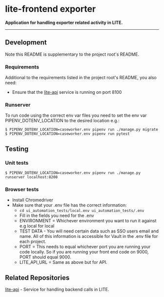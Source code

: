 # lite-frontend exporter

**Application for handling exporter related activity in LITE.**

---

## Development

Note this README is supplementary to the project root's README.

### Requirements
Additional to the requirements listed in the project root's README, you also need:

* Ensure that the [lite-api](https://github.com/uktrade/lite-api) service is running on port 8100

### Runserver

To run code using the correct env var files you need to set the env var PIPENV_DOTENV_LOCATION to the desired location e.g.:


```
$ PIPENV_DOTENV_LOCATION=caseworker.env pipenv run ./manage.py migrate
$ PIPENV_DOTENV_LOCATION=caseworker.env pipenv run pytest
```

## Testing

### Unit tests
```
$ PIPENV_DOTENV_LOCATION=caseworker.env pipenv run ./manage.py runserver localhost:8200
```

### Browser tests

* Install Chromedriver
* Make sure that your .env file has the correct information:
  * `cd ui_automation_tests/local.env ui_automation_tests/.env` 
  * Fill in the fields you need for the .env
  * ENVIRONMENT = Whichever environment you want to run it against e.g local for local
  * TEST DATA - You will need certain data such as SSO users email and name. All of this information is accessible for Vault in the .env file for each project.
  * PORT = This needs to equal whichever port you are running your code locally. So if you are running your front end code on 9000, PORT should equal 9000.
  * LITE_API_URL = Same as above but for API.


## Related Repositories

[lite-api](https://github.com/uktrade/lite-api) - Service for handling backend calls in LITE.
